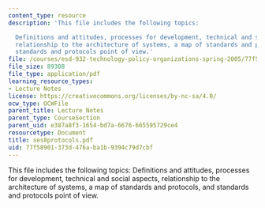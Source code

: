 ```yaml
---
content_type: resource
description: 'This file includes the following topics:

  Definitions and attitudes, processes for development, technical and social aspects,
  relationship to the architecture of systems, a map of standards and protocols, and
  standards and protocols point of view.'
file: /courses/esd-932-technology-policy-organizations-spring-2005/77f58901373d476aba1b9394c79d7cbf_ses8protocols.pdf
file_size: 89308
file_type: application/pdf
learning_resource_types:
- Lecture Notes
license: https://creativecommons.org/licenses/by-nc-sa/4.0/
ocw_type: OCWFile
parent_title: Lecture Notes
parent_type: CourseSection
parent_uid: e387a8f3-1654-bd7a-6676-665595729ce4
resourcetype: Document
title: ses8protocols.pdf
uid: 77f58901-373d-476a-ba1b-9394c79d7cbf
---
```

This file includes the following topics:
Definitions and attitudes, processes for development, technical and social aspects, relationship to the architecture of systems, a map of standards and protocols, and standards and protocols point of view.